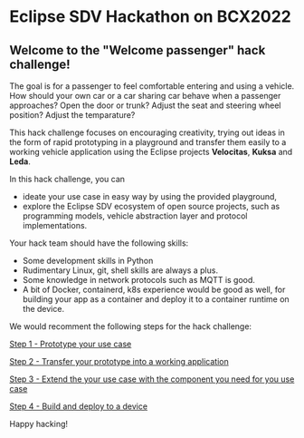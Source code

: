 # Eclipse SDV Hackathon on BCX2022
## Welcome to the "Welcome passenger" hack challenge! 

The goal is for a passenger to feel comfortable entering and using a vehicle. How should your own car or a car sharing car behave when a passenger approaches? Open the door or trunk? Adjust the seat and steering wheel position? Adjust the temparature?



This hack challenge focuses on encouraging creativity, trying out ideas in the form of rapid prototyping in a playground and transfer them easily to a working vehicle application using the Eclipse projects __Velocitas__, __Kuksa__ and __Leda__.

In this hack challenge, you can
- ideate your use case in easy way by using the provided playground,
- explore the Eclipse SDV ecosystem of open source projects, such as programming models, vehicle abstraction layer and protocol implementations.

Your hack team should have the following skills:
- Some development skills in Python
- Rudimentary Linux, git, shell skills are always a plus. 
- Some knowledge in network protocols such as MQTT is good.
- A bit of Docker, containerd, k8s experience would be good as well, for building your app as a container and deploy it to a container runtime on the device.

We would recomment the following steps for the hack challenge:

[Step 1 - Prototype your use case](/docs/step-1-prototyping.md)

[Step 2 - Transfer your prototype into a working application](/docs/step-2-generating.md)

[Step 3 - Extend the your use case with the component you need for you use case](/docs/step-3-exending.md)

[Step 4 - Build and deploy to a device](/docs/step-4-deploying.md)

Happy hacking!
